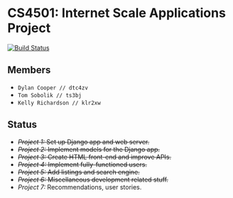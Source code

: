 # CS4501: Internet Scale Applications Project
[![Build Status](https://travis-ci.com/daedrika/smpl-pk.svg?token=v5ucdx38yXNGyu51zSJH&branch=master)](https://travis-ci.com/daedrika/smpl-pk)
## Members
- `Dylan Cooper // dtc4zv`
- `Tom Sobolik // ts3bj`
- `Kelly Richardson // klr2xw`
## Status
- ~~_Project 1:_ Set up Django app and web server.~~
- ~~_Project 2:_ Implement models for the Django app.~~
- ~~_Project 3:_ Create HTML front-end and improve APIs.~~
- ~~_Project 4:_ Implement fully-functioned users.~~
- ~~_Project 5:_ Add listings and search engine.~~
- ~~_Project 6:_ Miscellaneous development related stuff.~~
- _Project 7:_ Recommendations, user stories.
